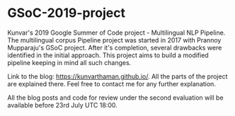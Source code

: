 # GSoC-2019-project
Kunvar's 2019 Google Summer of Code project - Multilingual NLP Pipeline. The multilingual corpus Pipeline project was started in 2017 with Prannoy Mupparaju's GSoC project. After it's completion, several drawbacks were identified in the initial approach. This project aims to build a modified pipeline keeping in mind all such changes.

Link to the blog: https://kunvarthaman.github.io/. All the parts of the project are explained there. Feel free to contact me for any further explanation. 

All the blog posts and code for review under the second evaluation will be available before 23rd July UTC 18:00.
